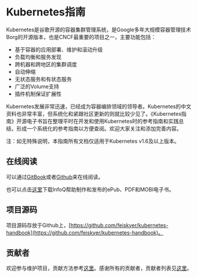 # Kubernetes指南

Kubernetes是谷歌开源的容器集群管理系统，是Google多年大规模容器管理技术Borg的开源版本，也是CNCF最重要的项目之一，主要功能包括：

- 基于容器的应用部署、维护和滚动升级
- 负载均衡和服务发现
- 跨机器和跨地区的集群调度
- 自动伸缩
- 无状态服务和有状态服务
- 广泛的Volume支持
- 插件机制保证扩展性

Kubernetes发展非常迅速，已经成为容器编排领域的领导者。Kubernetes的中文资料也非常丰富，但系统化和紧跟社区更新的则就比较少见了。《Kubernetes指南》开源电子书旨在整理平时在开发和使用Kubernetes时的参考指南和实践总结，形成一个系统化的参考指南以方便查阅。欢迎大家关注和添加完善内容。

注：如无特殊说明，本指南所有文档仅适用于Kubernetes v1.6及以上版本。

## 在线阅读

可以通过[GitBook](https://feisky.gitbooks.io/kubernetes)或者[Github](https://github.com/feiskyer/kubernetes-handbook/blob/master/SUMMARY.md)来在线阅读。

也可以点击[这里](http://www.infoq.com/cn/minibooks/Kubernetes-handbook)下载InfoQ帮助制作和发布的ePub、PDF和MOBI电子书。

## 项目源码

项目源码存放于Github上，[https://github.com/feiskyer/kubernetes-handbook](https://github.com/feiskyer/kubernetes-handbook)。

## 贡献者

欢迎参与维护项目，贡献方法参考[这里](https://github.com/feiskyer/kubernetes-handbook/blob/master/CONTRIBUTING.md)。感谢所有的贡献者，贡献者列表见[这里](https://github.com/feiskyer/kubernetes-handbook/graphs/contributors)。
